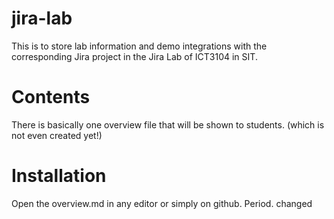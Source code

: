 # jira-lab
This is to store lab information and demo integrations with the corresponding Jira project in the Jira Lab of ICT3104 in SIT.

# Contents
There is basically one overview file that will be shown to students. (which is not even created yet!)

# Installation
Open the overview.md in any editor or simply on github. Period.
changed

